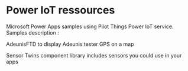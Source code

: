 # Power IoT ressources
Microsoft Power Apps samples using Pilot Things Power IoT service.
Samples description :

AdeunisFTD to display Adeunis tester GPS on a map

Sensor Twins component library includes sensors you could use in your apps

